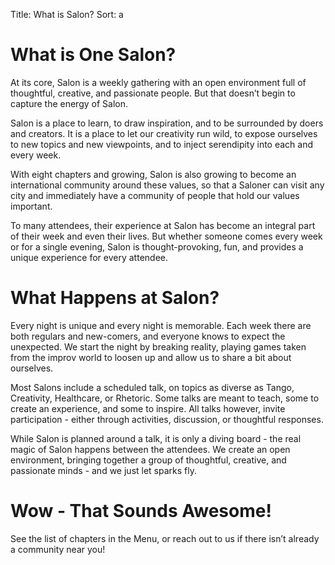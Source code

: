 Title: What is Salon?
Sort: a

# What is One Salon?

At its core, Salon is a weekly gathering with an open environment full of thoughtful, creative, and
passionate people. But that doesn’t begin to capture the energy of Salon.

Salon is a place to learn, to draw inspiration, and to be surrounded by doers and creators. It is a
place to let our creativity run wild, to expose ourselves to new topics and new viewpoints, and to
inject serendipity into each and every week.

With eight chapters and growing, Salon is also growing to become an international community around
these values, so that a Saloner can visit any city and immediately have a community of people that
hold our values important.

To many attendees, their experience at Salon has become an integral part of their week and even their
lives. But whether someone comes every week or for a single evening, Salon is thought-provoking, fun,
and provides a unique experience for every attendee.

# What Happens at Salon?

Every night is unique and every night is memorable. Each week there are both regulars and new-comers,
and everyone knows to expect the unexpected. We start the night by breaking reality, playing games
taken from the improv world to loosen up and allow us to share a bit about ourselves.

Most Salons include a scheduled talk, on topics as diverse as Tango, Creativity, Healthcare, or
Rhetoric. Some talks are meant to teach, some to create an experience, and some to inspire. All talks
however, invite participation - either through activities, discussion, or thoughtful responses.

While Salon is planned around a talk, it is only a diving board - the real magic of Salon happens
between the attendees. We create an open environment, bringing together a group of thoughtful,
creative, and passionate minds - and we just let sparks fly.

# Wow - That Sounds Awesome!

See the list of chapters in the Menu, or reach out to us if there isn’t already a community near you!


